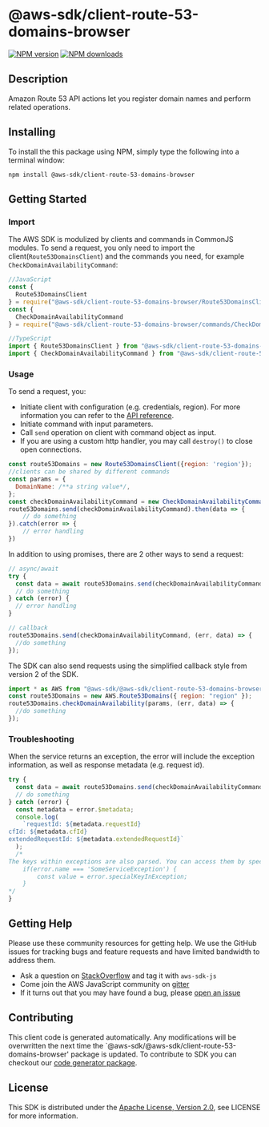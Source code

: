# @aws-sdk/client-route-53-domains-browser

[![NPM version](https://img.shields.io/npm/v/@aws-sdk/client-route-53-domains-browser/preview.svg)](https://www.npmjs.com/package/@aws-sdk/client-route-53-domains-browser)
[![NPM downloads](https://img.shields.io/npm/dm/@aws-sdk/client-route-53-domains-browser.svg)](https://www.npmjs.com/package/@aws-sdk/client-route-53-domains-browser)

## Description

<p>Amazon Route 53 API actions let you register domain names and perform related operations.</p>

## Installing

To install the this package using NPM, simply type the following into a terminal window:

```
npm install @aws-sdk/client-route-53-domains-browser
```

## Getting Started

### Import

The AWS SDK is modulized by clients and commands in CommonJS modules. To send a request, you only need to import the client(`Route53DomainsClient`) and the commands you need, for example `CheckDomainAvailabilityCommand`:

```javascript
//JavaScript
const {
  Route53DomainsClient
} = require("@aws-sdk/client-route-53-domains-browser/Route53DomainsClient");
const {
  CheckDomainAvailabilityCommand
} = require("@aws-sdk/client-route-53-domains-browser/commands/CheckDomainAvailabilityCommand");
```

```javascript
//TypeScript
import { Route53DomainsClient } from "@aws-sdk/client-route-53-domains-browser/Route53DomainsClient";
import { CheckDomainAvailabilityCommand } from "@aws-sdk/client-route-53-domains-browser/commands/CheckDomainAvailabilityCommand";
```

### Usage

To send a request, you:

- Initiate client with configuration (e.g. credentials, region). For more information you can refer to the [API reference][].
- Initiate command with input parameters.
- Call `send` operation on client with command object as input.
- If you are using a custom http handler, you may call `destroy()` to close open connections.

```javascript
const route53Domains = new Route53DomainsClient({region: 'region'});
//clients can be shared by different commands
const params = {
  DomainName: /**a string value*/,
};
const checkDomainAvailabilityCommand = new CheckDomainAvailabilityCommand(params);
route53Domains.send(checkDomainAvailabilityCommand).then(data => {
    // do something
}).catch(error => {
    // error handling
})
```

In addition to using promises, there are 2 other ways to send a request:

```javascript
// async/await
try {
  const data = await route53Domains.send(checkDomainAvailabilityCommand);
  // do something
} catch (error) {
  // error handling
}
```

```javascript
// callback
route53Domains.send(checkDomainAvailabilityCommand, (err, data) => {
  //do something
});
```

The SDK can also send requests using the simplified callback style from version 2 of the SDK.

```javascript
import * as AWS from "@aws-sdk/@aws-sdk/client-route-53-domains-browser/Route53Domains";
const route53Domains = new AWS.Route53Domains({ region: "region" });
route53Domains.checkDomainAvailability(params, (err, data) => {
  //do something
});
```

### Troubleshooting

When the service returns an exception, the error will include the exception information, as well as response metadata (e.g. request id).

```javascript
try {
  const data = await route53Domains.send(checkDomainAvailabilityCommand);
  // do something
} catch (error) {
  const metadata = error.$metadata;
  console.log(
    `requestId: ${metadata.requestId}
cfId: ${metadata.cfId}
extendedRequestId: ${metadata.extendedRequestId}`
  );
  /*
The keys within exceptions are also parsed. You can access them by specifying exception names:
    if(error.name === 'SomeServiceException') {
        const value = error.specialKeyInException;
    }
*/
}
```

## Getting Help

Please use these community resources for getting help. We use the GitHub issues for tracking bugs and feature requests and have limited bandwidth to address them.

- Ask a question on [StackOverflow](https://stackoverflow.com/questions/tagged/aws-sdk-js) and tag it with `aws-sdk-js`
- Come join the AWS JavaScript community on [gitter](https://gitter.im/aws/aws-sdk-js-v3)
- If it turns out that you may have found a bug, please [open an issue](https://github.com/aws/aws-sdk-js-v3/issues)

## Contributing

This client code is generated automatically. Any modifications will be overwritten the next time the `@aws-sdk/@aws-sdk/client-route-53-domains-browser' package is updated. To contribute to SDK you can checkout our [code generator package][].

## License

This SDK is distributed under the
[Apache License, Version 2.0](http://www.apache.org/licenses/LICENSE-2.0),
see LICENSE for more information.

[code generator package]: https://github.com/aws/aws-sdk-js-v3/tree/master/packages/service-types-generator
[api reference]: https://docs.aws.amazon.com/AWSJavaScriptSDK/latest/
